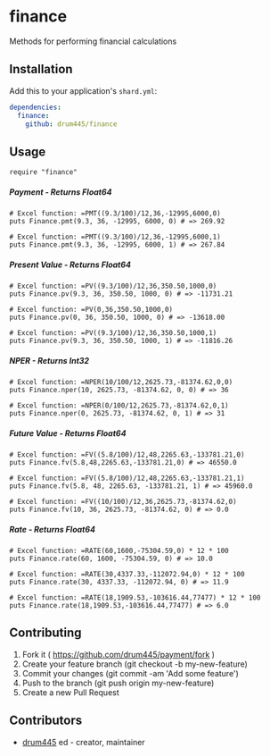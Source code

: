 # finance

Methods for performing financial calculations

## Installation

Add this to your application's `shard.yml`:

```yaml
dependencies:
  finance:
    github: drum445/finance
```

## Usage

```crystal
require "finance"
```

##### Payment - Returns Float64
```crystal
# Excel function: =PMT((9.3/100)/12,36,-12995,6000,0)
puts Finance.pmt(9.3, 36, -12995, 6000, 0) # => 269.92

# Excel function: =PMT((9.3/100)/12,36,-12995,6000,1)
puts Finance.pmt(9.3, 36, -12995, 6000, 1) # => 267.84
```
##### Present Value - Returns Float64
```crystal
# Excel function: =PV((9.3/100)/12,36,350.50,1000,0)
puts Finance.pv(9.3, 36, 350.50, 1000, 0) # => -11731.21

# Excel function: =PV(0,36,350.50,1000,0)
puts Finance.pv(0, 36, 350.50, 1000, 0) # => -13618.00

# Excel function: =PV((9.3/100)/12,36,350.50,1000,1)
puts Finance.pv(9.3, 36, 350.50, 1000, 1) # => -11816.26
```
##### NPER - Returns Int32
```crystal
# Excel function: =NPER(10/100/12,2625.73,-81374.62,0,0)
puts Finance.nper(10, 2625.73, -81374.62, 0, 0) # => 36

# Excel function: =NPER(0/100/12,2625.73,-81374.62,0,1)
puts Finance.nper(0, 2625.73, -81374.62, 0, 1) # => 31
```
##### Future Value - Returns Float64
```crystal
# Excel function: =FV((5.8/100)/12,48,2265.63,-133781.21,0)
puts Finance.fv(5.8,48,2265.63,-133781.21,0) # => 46550.0

# Excel function: =FV((5.8/100)/12,48,2265.63,-133781.21,1)
puts Finance.fv(5.8, 48, 2265.63, -133781.21, 1) # => 45960.0

# Excel function: =FV((10/100)/12,36,2625.73,-81374.62,0)
puts Finance.fv(10, 36, 2625.73, -81374.62, 0) # => 0.0
```
##### Rate - Returns Float64
```crystal
# Excel function: =RATE(60,1600,-75304.59,0) * 12 * 100
puts Finance.rate(60, 1600, -75304.59, 0) # => 10.0

# Excel function: =RATE(30,4337.33,-112072.94,0) * 12 * 100
puts Finance.rate(30, 4337.33, -112072.94, 0) # => 11.9

# Excel function: =RATE(18,1909.53,-103616.44,77477) * 12 * 100
puts Finance.rate(18,1909.53,-103616.44,77477) # => 6.0
```

## Contributing

1. Fork it ( https://github.com/drum445/payment/fork )
2. Create your feature branch (git checkout -b my-new-feature)
3. Commit your changes (git commit -am 'Add some feature')
4. Push to the branch (git push origin my-new-feature)
5. Create a new Pull Request

## Contributors

- [drum445](https://github.com/drum445) ed - creator, maintainer
